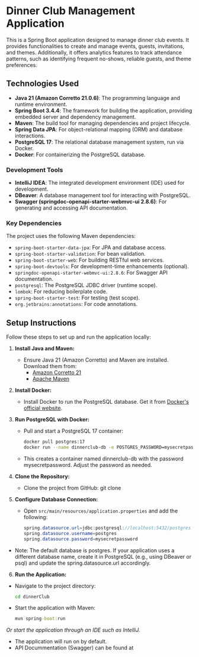 # Dinner Club Management Application

This is a Spring Boot application designed to manage dinner club events. It provides functionalities to create and manage events, guests, invitations, and themes. Additionally, it offers analytics features to track attendance patterns, such as identifying frequent no-shows, reliable guests, and theme preferences.

## Technologies Used

- **Java 21 (Amazon Corretto 21.0.6)**: The programming language and runtime environment.
- **Spring Boot 3.4.4**: The framework for building the application, providing embedded server and dependency management.
- **Maven**: The build tool for managing dependencies and project lifecycle.
- **Spring Data JPA**: For object-relational mapping (ORM) and database interactions.
- **PostgreSQL 17**: The relational database management system, run via Docker.
- **Docker**: For containerizing the PostgreSQL database.

### Development Tools

- **IntelliJ IDEA**: The integrated development environment (IDE) used for development.
- **DBeaver**: A database management tool for interacting with PostgreSQL.
- **Swagger (springdoc-openapi-starter-webmvc-ui 2.8.6)**: For generating and accessing API documentation.

### Key Dependencies

The project uses the following Maven dependencies:
- `spring-boot-starter-data-jpa`: For JPA and database access.
- `spring-boot-starter-validation`: For bean validation.
- `spring-boot-starter-web`: For building RESTful web services.
- `spring-boot-devtools`: For development-time enhancements (optional).
- `springdoc-openapi-starter-webmvc-ui:2.8.6`: For Swagger API documentation.
- `postgresql`: The PostgreSQL JDBC driver (runtime scope).
- `lombok`: For reducing boilerplate code.
- `spring-boot-starter-test`: For testing (test scope).
- `org.jetbrains:annotations`: For code annotations.

## Setup Instructions

Follow these steps to set up and run the application locally:

1. **Install Java and Maven:**
   - Ensure Java 21 (Amazon Corretto) and Maven are installed. Download them from:
     - [Amazon Corretto 21](https://docs.aws.amazon.com/corretto/latest/corretto-21-ug/downloads-list.html)
     - [Apache Maven](https://maven.apache.org/download.cgi)

2. **Install Docker:**
   - Install Docker to run the PostgreSQL database. Get it from [Docker's official website](https://www.docker.com/get-started).

3. **Run PostgreSQL with Docker:**
   - Pull and start a PostgreSQL 17 container:
     ```bash
     docker pull postgres:17
     docker run --name dinnerclub-db -e POSTGRES_PASSWORD=mysecretpassword -d -p 5432:5432 postgres:17
   - This creates a container named dinnerclub-db with the password mysecretpassword. Adjust the password as needed.

4. **Clone the Repository:**
   - Clone the project from GitHub:
     git clone [](https://github.com/AndrijaSniffer/java-dinner-club.git)

5. **Configure Database Connection:**
   - Open `src/main/resources/application.properties` and add the following:
       ```java
       spring.datasource.url=jdbc:postgresql://localhost:5432/postgres
       spring.datasource.username=postgres
       spring.datasource.password=mysecretpassword
  - Note: The default database is postgres. If your application uses a different database name, create it in PostgreSQL (e.g., using DBeaver or psql) and update the spring.datasource.url accordingly.

6. **Run the Application:**
  - Navigate to the project directory:
    ```cmd
    cd dinnerClub

  - Start the application with Maven:
    ```cmd
    mvn spring-boot:run
  *Or start the application through an IDE such as IntelliJ.*
  
  - The application will run on [](http://localhost:8080) by default.
  - API Docummentation (Swagger) can be found at [](http://localhost:8080/swagger-ui/index.html#/)
